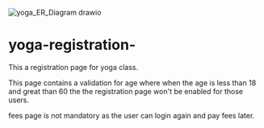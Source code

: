 ![yoga_ER_Diagram drawio](https://user-images.githubusercontent.com/78259748/207242055-1fa36aed-d584-47f2-bcd7-a7222ea59d8c.png)
# yoga-registration-

This a registration page for yoga class.

This page contains a validation for age where when the age is less than 
18 and great than 60 the the registration page won't be enabled for those users.

fees page is not mandatory as the user can login again and pay fees later.
